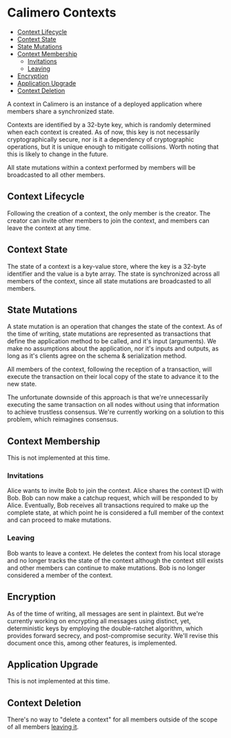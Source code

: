 # Calimero Contexts

- [Context Lifecycle](#context-lifecycle)
- [Context State](#context-state)
- [State Mutations](#state-mutations)
- [Context Membership](#context-membership)
  - [Invitations](#invitations)
  - [Leaving](#leaving)
- [Encryption](#encryption)
- [Application Upgrade](#application-upgrade)
- [Context Deletion](#context-deletion)

A context in Calimero is an instance of a deployed application where members share a synchronized state.

Contexts are identified by a 32-byte key, which is randomly determined when each context is created. As of now, this key is not necessarily cryptographically secure, nor is it a dependency of cryptographic operations, but it is unique enough to mitigate collisions. Worth noting that this is likely to change in the future.

All state mutations within a context performed by members will be broadcasted to all other members.

## Context Lifecycle

Following the creation of a context, the only member is the creator. The creator can invite other members to join the context, and members can leave the context at any time.

## Context State

The state of a context is a key-value store, where the key is a 32-byte identifier and the value is a byte array. The state is synchronized across all members of the context, since all state mutations are broadcasted to all members.

## State Mutations

A state mutation is an operation that changes the state of the context. As of the time of writing, state mutations are represented as transactions that define the application method to be called, and it's input (arguments). We make no assumptions about the application, nor it's inputs and outputs, as long as it's clients agree on the schema & serialization method.

All members of the context, following the reception of a transaction, will execute the transaction on their local copy of the state to advance it to the new state.

The unfortunate downside of this approach is that we're unnecessarily executing the same transaction on all nodes without using that information to achieve trustless consensus. We're currently working on a solution to this problem, which reimagines consensus.

## Context Membership

This is not implemented at this time.

### Invitations

Alice wants to invite Bob to join the context. Alice shares the context ID with Bob. Bob can now make a catchup request, which will be responded to by Alice. Eventually, Bob receives all transactions required to make up the complete state, at which point he is considered a full member of the context and can proceed to make mutations.

### Leaving

Bob wants to leave a context. He deletes the context from his local storage and no longer tracks the state of the context although the context still exists and other members can continue to make mutations. Bob is no longer considered a member of the context.

## Encryption

As of the time of writing, all messages are sent in plaintext. But we're currently working on encrypting all messages using distinct, yet, deterministic keys by employing the double-ratchet algorithm, which provides forward secrecy, and post-compromise security. We'll revise this document once this, among other features, is implemented.

## Application Upgrade

This is not implemented at this time.

## Context Deletion

There's no way to "delete a context" for all members outside of the scope of all members [leaving it](#leaving).
